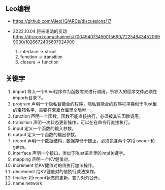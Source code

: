 ## Leo编程
- https://github.com/AleoHQ/ARCs/discussions/17

- 2022.10.04 将来语法的变动 https://discord.com/channels/700454073459015690/722549434520699030/1026672405697024000
    1. interface -> struct
    2. function -> transition
    3. closure -> function

## 关键字
1. import 导入一个Aleo程序作为函数库来进行调用，所导入的程序文件必须在imports目录下。
2. program  声明一个隐私智能合约程序，隐私智能合约程序程序类似于Rust里的宝箱名字，需要在宝箱仓库里全局唯一。
3. function 声明一个函数，函数不能直接执行，必须被其它函数调用。
4. transition 声明一次状态更新操作，可以在在命令行直接执行。
5. input 定义一个函数的输入参数。
6. output 定义一个函数的输出参数。
7. record  声明一个数据结构，数据存储于链上，必须包含两个字段 owner 和 gates。
8. interface 声明一个接口，类似于Rust语言里的impl关键字。
9.  mapping  声明一个KV健值对。
10. increment 给KV健值对的值执行加法操作。
11. decrement 给KV健值对的值执行减法操作。
12. finalize  将record状态的更新，变为对外公开。
13. name.network
